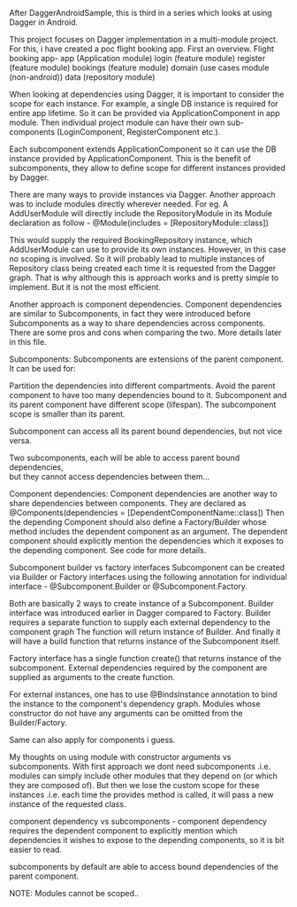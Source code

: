 After DaggerAndroidSample, this is third in a series which looks at using Dagger 
in Android.

This project focuses on Dagger implementation in a multi-module project.
For this, i have created a poc flight booking app. First an overview.
Flight booking app-
app (Application module)
login (feature module)
register (feature module)
bookings (feature module)
domain (use cases module (non-android))
data (repository module)


When looking at dependencies using Dagger, it is important to consider the scope for 
each instance. For example, a single DB instance is required for entire app lifetime. 
So it can be provided via ApplicationComponent in app module. Then individual project 
module can have their own sub-components (LoginComponent, RegisterComponent etc.). 

Each subcomponent extends ApplicationComponent so it can use the DB instance provided 
by ApplicationComponent. This is the benefit of subcomponents, they allow to define scope 
for different instances provided by Dagger. 

There are many ways to provide instances via Dagger. Another approach was to include modules 
directly wherever needed. For eg. A AddUserModule will directly include the RepositoryModule 
in its Module declaration as follow -
@Module(includes = [RepositoryModule::class])

This would supply the required BookingRepository instance, which AddUserModule can use to 
provide its own instances. However, in this case no scoping is involved. So it will probably 
lead to multiple instances of Repository class being created each time it is requested from 
the Dagger graph. That is why although this is approach works and is pretty simple to 
implement. But it is not the most efficient. 

Another approach is component dependencies. Component dependencies are similar to Subcomponents, 
in fact they were introduced before Subcomponents as a way to share dependencies across components. 
There are some pros and cons when comparing the two. More details later in this file.


Subcomponents:
Subcomponents are extensions of the parent component. It can be used for:

Partition the dependencies into different compartments.
Avoid the parent component to have too many dependencies bound to it.
Subcomponent and its parent component have different scope (lifespan).
The subcomponent scope is smaller than its parent.

Subcomponent can access all its parent bound dependencies, but not vice versa.

Two subcomponents, each will be able to access parent bound dependencies,  
but they cannot access dependencies between them...


Component dependencies: 
Component dependencies are another way to share dependencies between components. 
They are declared as @Components(dependencies = [DependentComponentName::class])
Then the depending Component should also define a Factory/Builder whose method includes 
the dependent component as an argument. 
The dependent component should explicitly mention the dependencies which it exposes to 
the depending component. See code for more details.


Subcomponent builder vs factory interfaces
Subcomponent can be created via Builder or Factory interfaces using the following annotation 
for individual interface -
@Subcomponent.Builder or @Subcomponent.Factory.

Both are basically 2 ways to create instance of a Subcomponent. 
Builder interface was introduced earlier in Dagger compared to Factory. 
Builder requires a separate function to supply each external dependency to the component graph
The function will return instance of Builder. And finally it will have a build function 
that returns instance of the Subcomponent itself. 

Factory interface has a single function create() that returns instance of the subcomponent. 
External dependencies required by the component are supplied as arguments to the create function. 

For external instances, one has to use @BindsInstance annotation to bind the instance to 
the component's dependency graph. 
Modules whose constructor do not have any arguments can be omitted from the Builder/Factory. 

Same can also apply for components i guess.

My thoughts on using module with constructor arguments vs 
subcomponents. 
With first approach we dont need subcomponents .i.e. modules 
can simply include other modules that they depend on 
(or which they are composed of). But then we lose the 
custom scope for these instances .i.e. each time the 
provides method is called, it will pass a new instance of 
the requested class. 

component dependency vs subcomponents - 
component dependency requires the dependent component to explicitly mention which 
dependencies it wishes to expose to the depending components, so it is bit easier to 
read. 

subcomponents by default are able to access bound dependencies of the parent component. 

NOTE: Modules cannot be scoped..
